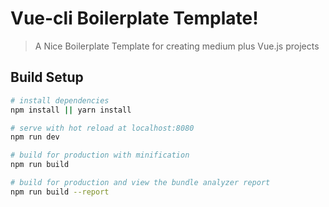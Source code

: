 # Vue-cli Boilerplate Template!

> A Nice Boilerplate Template for creating medium plus Vue.js projects

## Build Setup

``` bash
# install dependencies
npm install || yarn install

# serve with hot reload at localhost:8080
npm run dev

# build for production with minification
npm run build

# build for production and view the bundle analyzer report
npm run build --report
```
